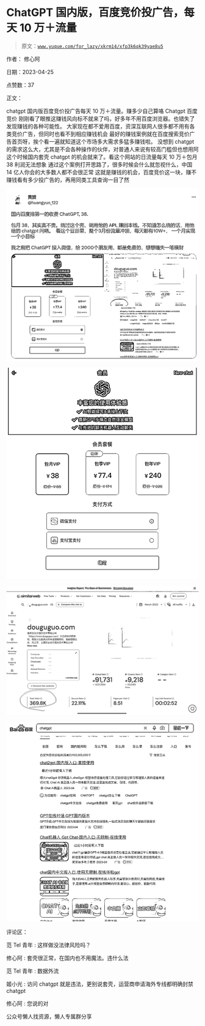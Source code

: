 # ChatGPT 国内版，百度竞价投广告，每天 10 万＋流量

> 原文：[`www.yuque.com/for_lazy/xkrm14/xfp3k6qk39yae8u5`](https://www.yuque.com/for_lazy/xkrm14/xfp3k6qk39yae8u5)



作者： 修心阿



日期：2023-04-25



点赞数：37

<ne-hole id="u3ef8b40a" data-lake-id="u3ef8b40a">

正文：



chatgpt 国内版百度竞价投广告每天 10 万＋流量。赚多少自己算咯 Chatgpt 百度竞价 刚刚看了眼推这赚钱风向标不就来了吗，好多年不用百度浏览器。也错失了发现赚钱的各种可能性。 大家现在都不爱用百度，资深互联网人很多都不用有各类竞价广告，但同时也看不到相应赚钱机会 最好的赚钱案例就在百度搜索竞价广告首页呀，挨个看一遍就知道这个市场多大需求多猛多赚钱啦。 没想到 chatgpt 的需求这么大，尤其是不会各种操作的伙伴，对普通人来说有较高门槛但也想用阿 这个时候国内套壳 chatgpt 的机会就来了。看这个网站的日流量每天 10 万＋包月 38 利润无法想象 通过这个案例打开思路了，很多时候会什么就忽视什么，中国 14 亿人你会的大多数人都不会很正常 这就是赚钱的机会，百度竞价这一块，赚不赚钱看有多少投广告的，再用同类工具查询一目了然



![](img/f8cf2dc78f02a4cc5bbaa0a121523aab.png)



![](img/b51420424bb9389cf8e5a7b6bb075b38.png)



![](img/af5b693db6dc5b8d0bdebea0af3b2866.png)



![](img/4dab9055f4249dcccba547f5bb8e3204.png)

<ne-hole id="u24a7ac61" data-lake-id="u24a7ac61">

评论区：



范 Tel 青年 : 这样做没法律风险吗？



修心阿 : 套壳很正常，在国内也不用魔法。违什么法



范 Tel 青年 : 数据外流



姬小光 : 访问 chatgpt 就是违法，更别说套壳，运营商申请海外专线都明确封禁 chatgpt



修心阿 : 您说的对

<ne-hole id="u5e7863f1" data-lake-id="u5e7863f1">

公众号懒人找资源，懒人专属群分享

</ne-hole></ne-hole></ne-hole>